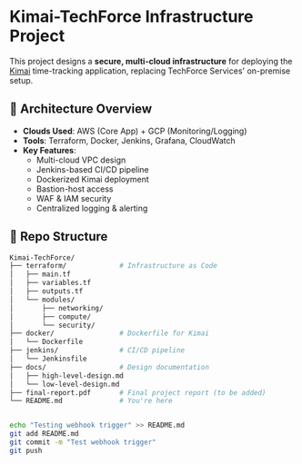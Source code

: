 # Kimai-TechForce Infrastructure Project

This project designs a **secure, multi-cloud infrastructure** for deploying the [Kimai](https://www.kimai.org/) time-tracking application, replacing TechForce Services' on-premise setup.

## 🧱 Architecture Overview

- **Clouds Used**: AWS (Core App) + GCP (Monitoring/Logging)
- **Tools**: Terraform, Docker, Jenkins, Grafana, CloudWatch
- **Key Features**:
  - Multi-cloud VPC design
  - Jenkins-based CI/CD pipeline
  - Dockerized Kimai deployment
  - Bastion-host access
  - WAF & IAM security
  - Centralized logging & alerting

## 📁 Repo Structure

```bash
Kimai-TechForce/
├── terraform/             # Infrastructure as Code
│   ├── main.tf
│   ├── variables.tf
│   ├── outputs.tf
│   └── modules/
│       ├── networking/
│       ├── compute/
│       └── security/
├── docker/                # Dockerfile for Kimai
│   └── Dockerfile
├── jenkins/               # CI/CD pipeline
│   └── Jenkinsfile
├── docs/                  # Design documentation
│   ├── high-level-design.md
│   └── low-level-design.md
├── final-report.pdf       # Final project report (to be added)
└── README.md              # You're here


echo "Testing webhook trigger" >> README.md
git add README.md
git commit -m "Test webhook trigger"
git push
